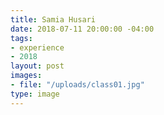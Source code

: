 ```yaml
---
title: Samia Husari
date: 2018-07-11 20:00:00 -04:00
tags:
- experience
- 2018
layout: post
images:
- file: "/uploads/class01.jpg"
type: image
---
```


